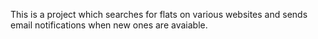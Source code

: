 This is a project which searches for flats on various websites and sends email notifications when new ones are avaiable.
